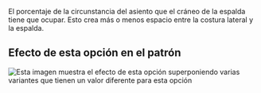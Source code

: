 El porcentaje de la circunstancia del asiento que el cráneo de la espalda tiene que ocupar. Esto crea más o menos espacio entre la costura lateral y la espalda.

## Efecto de esta opción en el patrón

![Esta imagen muestra el efecto de esta opción superponiendo varias variantes que tienen un valor diferente para esta opción](waralee_crotchback_sample.svg "Efecto de esta opción en el patrón")
